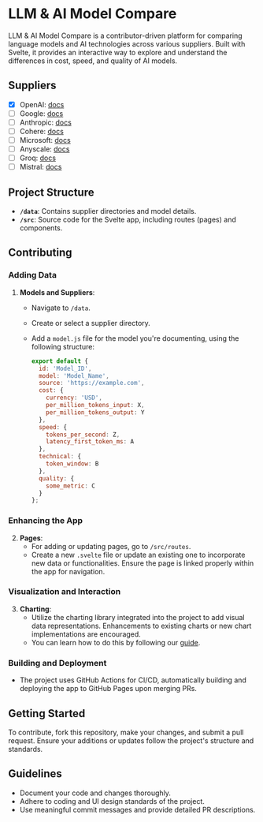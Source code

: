 # LLM & AI Model Compare

LLM & AI Model Compare is a contributor-driven platform for comparing language models and AI technologies across various suppliers. Built with Svelte, it provides an interactive way to explore and understand the differences in cost, speed, and quality of AI models.

## Suppliers
- [x] OpenAI: [docs](https://platform.openai.com/docs/overview)
- [ ] Google: [docs](https://cloud.google.com/products/ai)
- [ ] Anthropic: [docs](https://www.anthropic.com/)
- [ ] Cohere: [docs](https://docs.cohere.ai/)
- [ ] Microsoft: [docs](https://docs.microsoft.com/en-us/azure/cognitive-services/)
- [ ] Anyscale: [docs](https://docs.anyscale.com/)
- [ ] Groq: [docs](https://groq.com/product/)
- [ ] Mistral: [docs](https://docs.mistral.ai/)

## Project Structure

- **`/data`**: Contains supplier directories and model details.
- **`/src`**: Source code for the Svelte app, including routes (pages) and components.

## Contributing

### Adding Data

1. **Models and Suppliers**:
   - Navigate to `/data`.
   - Create or select a supplier directory.
   - Add a `model.js` file for the model you're documenting, using the following structure:

     ```js
     export default {
       id: 'Model_ID',
       model: 'Model_Name',
       source: 'https://example.com',
       cost: {
         currency: 'USD',
         per_million_tokens_input: X,
         per_million_tokens_output: Y
       },
       speed: {
         tokens_per_second: Z,
         latency_first_token_ms: A
       },
       technical: {
         token_window: B
       },
       quality: {
         some_metric: C
       }
     };
     ```

### Enhancing the App

2. **Pages**:
   - For adding or updating pages, go to `/src/routes`.
   - Create a new `.svelte` file or update an existing one to incorporate new data or functionalities. Ensure the page is linked properly within the app for navigation.

### Visualization and Interaction

3. **Charting**:
   - Utilize the charting library integrated into the project to add visual data representations. Enhancements to existing charts or new chart implementations are encouraged.
   - You can learn how to do this by following our [guide](/CHARTS.md).

### Building and Deployment

- The project uses GitHub Actions for CI/CD, automatically building and deploying the app to GitHub Pages upon merging PRs.

## Getting Started

To contribute, fork this repository, make your changes, and submit a pull request. Ensure your additions or updates follow the project's structure and standards.

## Guidelines

- Document your code and changes thoroughly.
- Adhere to coding and UI design standards of the project.
- Use meaningful commit messages and provide detailed PR descriptions.


